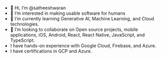 - 👋 Hi, I’m @satheeshwaran
- 👀 I’m interested in making usable software for humans
- 🌱 I’m currently learning Generative AI, Machine Learning, and Cloud technologies.
- 💞️ I’m looking to collaborate on Open source projects, mobile applications, iOS, Android, React, React Native, JavaScript, and TypeScript.
- I have hands-on experience with Google Cloud, Firebase, and Azure.
- I have certifications in GCP and Azure.

<!---
satheeshwaran/satheeshwaran is a ✨ special ✨ repository because its `README.md` (this file) appears on your GitHub profile.
You can click the Preview link to take a look at your changes.
--->

